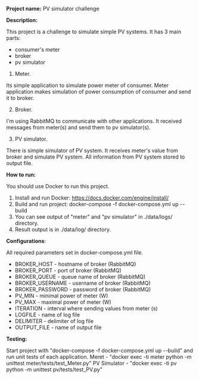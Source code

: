 **Project name:**
PV simulator challenge

**Description:**

This project is a challenge to simulate simple PV systems. It has 3 main parts:
- consumer's meter
- broker
- pv simulator

1. Meter.

Its simple application to simulate power meter of consumer. 
Meter application makes simulation of power consumption of consumer and send it to broker.

2. Broker.

I'm  using RabbitMQ to communicate with other applications. It received messages from meter(s) and send them to pv simulator(s).

3. PV simulator.

There is simple simulator of PV system. It receives meter's value from broker and simulate PV system. All information from PV system stored to output file.

**How to run:**

You should use Docker to run this project. 
1. Install and run Docker: https://docs.docker.com/engine/install/
2. Build and run project: docker-compose -f docker-compose.yml up --build
3. You can see output of "meter" and "pv simulator" in ./data/logs/ directory.
4. Result output is in ./data/log/ directory.

**Configurations**:

All required parameters set in docker-compose.yml file.
- BROKER_HOST  - hostname of broker (RabbitMQ)
- BROKER_PORT  - port of broker (RabbitMQ)
- BROKER_QUEUE - queue name of broker (RabbitMQ)
- BROKER_USERNAME - username of broker (RabbitMQ)
- BROKER_PASSWORD - password of broker (RabbitMQ)
- PV_MIN - minimal power of meter (W)
- PV_MAX - maximal power of meter (W)
- ITERATION - interval where sending values from meter (s)
- LOGFILE - name of log file
- DELIMITER - delimiter of log file
- OUTPUT_FILE - name of output file

**Testing:**

Start project with "docker-compose -f docker-compose.yml up --build" and run unit tests of each application.
Meret - "docker exec -ti meter python -m unittest meter/tests/test_Meter.py"
PV Simulator - "docker exec -ti pv python -m unittest pv/tests/test_PV.py"


